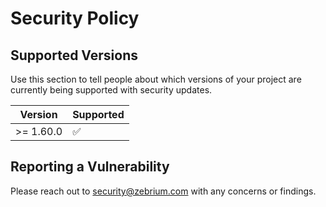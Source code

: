 # Security Policy

## Supported Versions

Use this section to tell people about which versions of your project are
currently being supported with security updates.

| Version | Supported          |
| ------- | ------------------ |
| >= 1.60.0 | :white_check_mark: |


## Reporting a Vulnerability

Please reach out to security@zebrium.com with any concerns or findings.  
